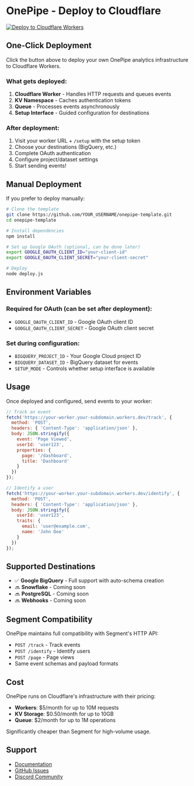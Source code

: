 # OnePipe - Deploy to Cloudflare

[![Deploy to Cloudflare Workers](https://deploy.workers.cloudflare.com/button)](https://deploy.workers.cloudflare.com/?url=https://github.com/YOUR_USERNAME/onepipe-template)

## One-Click Deployment

Click the button above to deploy your own OnePipe analytics infrastructure to Cloudflare Workers.

### What gets deployed:

1. **Cloudflare Worker** - Handles HTTP requests and queues events
2. **KV Namespace** - Caches authentication tokens
3. **Queue** - Processes events asynchronously
4. **Setup Interface** - Guided configuration for destinations

### After deployment:

1. Visit your worker URL + `/setup` with the setup token
2. Choose your destinations (BigQuery, etc.)
3. Complete OAuth authentication
4. Configure project/dataset settings
5. Start sending events!

## Manual Deployment

If you prefer to deploy manually:

```bash
# Clone the template
git clone https://github.com/YOUR_USERNAME/onepipe-template.git
cd onepipe-template

# Install dependencies
npm install

# Set up Google OAuth (optional, can be done later)
export GOOGLE_OAUTH_CLIENT_ID="your-client-id"
export GOOGLE_OAUTH_CLIENT_SECRET="your-client-secret"

# Deploy
node deploy.js
```

## Environment Variables

### Required for OAuth (can be set after deployment):
- `GOOGLE_OAUTH_CLIENT_ID` - Google OAuth client ID
- `GOOGLE_OAUTH_CLIENT_SECRET` - Google OAuth client secret

### Set during configuration:
- `BIGQUERY_PROJECT_ID` - Your Google Cloud project ID
- `BIGQUERY_DATASET_ID` - BigQuery dataset for events
- `SETUP_MODE` - Controls whether setup interface is available

## Usage

Once deployed and configured, send events to your worker:

```javascript
// Track an event
fetch('https://your-worker.your-subdomain.workers.dev/track', {
  method: 'POST',
  headers: { 'Content-Type': 'application/json' },
  body: JSON.stringify({
    event: 'Page Viewed',
    userId: 'user123',
    properties: {
      page: '/dashboard',
      title: 'Dashboard'
    }
  })
});

// Identify a user
fetch('https://your-worker.your-subdomain.workers.dev/identify', {
  method: 'POST',
  headers: { 'Content-Type': 'application/json' },
  body: JSON.stringify({
    userId: 'user123',
    traits: {
      email: 'user@example.com',
      name: 'John Doe'
    }
  })
});
```

## Supported Destinations

- ✅ **Google BigQuery** - Full support with auto-schema creation
- 🔜 **Snowflake** - Coming soon
- 🔜 **PostgreSQL** - Coming soon  
- 🔜 **Webhooks** - Coming soon

## Segment Compatibility

OnePipe maintains full compatibility with Segment's HTTP API:

- `POST /track` - Track events
- `POST /identify` - Identify users  
- `POST /page` - Page views
- Same event schemas and payload formats

## Cost

OnePipe runs on Cloudflare's infrastructure with their pricing:

- **Workers**: $5/month for up to 10M requests
- **KV Storage**: $0.50/month for up to 10GB
- **Queue**: $2/month for up to 1M operations

Significantly cheaper than Segment for high-volume usage.

## Support

- [Documentation](https://docs.onepipe.dev)
- [GitHub Issues](https://github.com/YOUR_USERNAME/onepipe/issues)
- [Discord Community](https://discord.gg/onepipe)